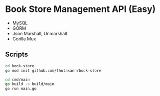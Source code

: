 # Book Store Management API (Easy)

- MySQL
- GORM
- Json Marshall, Unmarshall
- Gorilla Mux

## Scripts

```bash
cd book-store
go mod init github.com/thutasann/book-store
```

```bash
cd cmd/main
go build -o build/main
go run main.go
```
